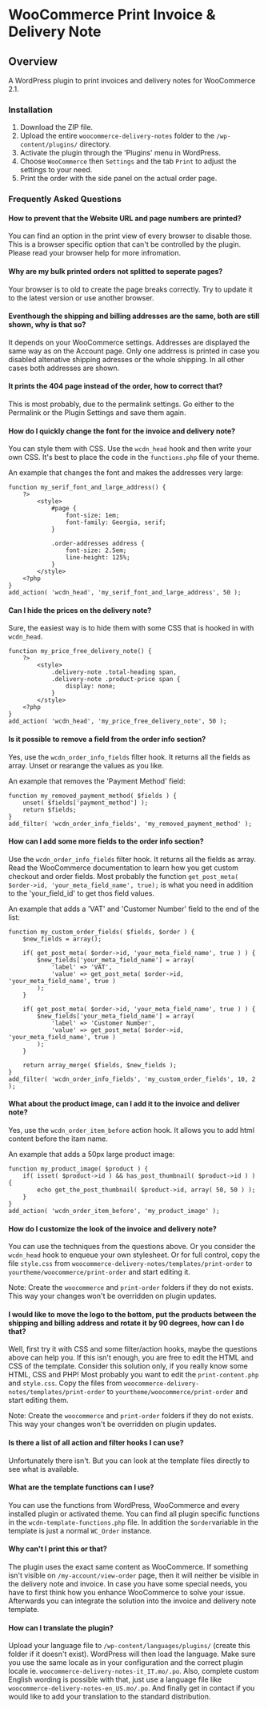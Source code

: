 # WooCommerce Print Invoice & Delivery Note

## Overview

A WordPress plugin to print invoices and delivery notes for WooCommerce 2.1.  

### Installation

1. Download the ZIP file.
2. Upload the entire `woocommerce-delivery-notes` folder to the `/wp-content/plugins/` directory.
3. Activate the plugin through the 'Plugins' menu in WordPress.
4. Choose `WooCommerce` then `Settings` and the tab `Print` to adjust the settings to your need.
5. Print the order with the side panel on the actual order page.

### Frequently Asked Questions

#### How to prevent that the Website URL and page numbers are printed?

You can find an option in the print view of every browser to disable those. This is a browser specific option that can't be controlled by the plugin. Please read your browser help for more infromation.

#### Why are my bulk printed orders not splitted to seperate pages?

Your browser is to old to create the page breaks correctly. Try to update it to the latest version or use another browser.

#### Eventhough the shipping and billing addresses are the same, both are still shown, why is that so?

It depends on your WooCommerce settings. Addresses are displayed the same way as on the Account page. Only one addrress is printed in case you disabled altenative shipping adresses or the whole shipping. In all other cases both addresses are shown.

#### It prints the 404 page instead of the order, how to correct that?

This is most probably, due to the permalink settings. Go either to the Permalink or the Plugin Settings and save them again.

#### How do I quickly change the font for the invoice and delivery note?

You can style them with CSS. Use the `wcdn_head` hook and then write your own CSS. It's best to place the code in the `functions.php` file of your theme. 

An example that changes the font and makes the addresses very large:

```
function my_serif_font_and_large_address() {
	?>
		<style>
			#page {
				font-size: 1em;
				font-family: Georgia, serif;
			}
			
			.order-addresses address {
				font-size: 2.5em;
				line-height: 125%;
			}
		</style>
	<?php
}
add_action( 'wcdn_head', 'my_serif_font_and_large_address', 50 );
```

#### Can I hide the prices on the delivery note?

Sure, the easiest way is to hide them with some CSS that is hooked in with `wcdn_head`.

```
function my_price_free_delivery_note() {
	?>
		<style>
			.delivery-note .total-heading span, 
			.delivery-note .product-price span {
				display: none;
			}
		</style>
	<?php
}
add_action( 'wcdn_head', 'my_price_free_delivery_note', 50 );
```

#### Is it possible to remove a field from the order info section?

Yes, use the `wcdn_order_info_fields` filter hook. It returns all the fields as array. Unset or rearange the values as you like.

An example that removes the 'Payment Method' field:

```
function my_removed_payment_method( $fields ) {
	unset( $fields['payment_method'] );
	return $fields;
}
add_filter( 'wcdn_order_info_fields', 'my_removed_payment_method' );
```

####  How can I add some more fields to the order info section?

Use the `wcdn_order_info_fields` filter hook. It returns all the fields as array. Read the WooCommerce documentation to learn how you get custom checkout and order fields. Most probably the function `get_post_meta( $order->id, 'your_meta_field_name', true);` is what you need in addition to the 'your_field_id' to get thos field values. 

An example that adds a 'VAT' and 'Customer Number' field to the end of the list:

```
function my_custom_order_fields( $fields, $order ) {
	$new_fields = array();
		
	if( get_post_meta( $order->id, 'your_meta_field_name', true ) ) {
		$new_fields['your_meta_field_name'] = array( 
			'label' => 'VAT',
			'value' => get_post_meta( $order->id, 'your_meta_field_name', true )
		);
	}
	
	if( get_post_meta( $order->id, 'your_meta_field_name', true ) ) {
		$new_fields['your_meta_field_name'] = array( 
			'label' => 'Customer Number',
			'value' => get_post_meta( $order->id, 'your_meta_field_name', true )
		);
	}
	
	return array_merge( $fields, $new_fields );
}
add_filter( 'wcdn_order_info_fields', 'my_custom_order_fields', 10, 2 );
```

####  What about the product image, can I add it to the invoice and deliver note?

Yes, use the `wcdn_order_item_before` action hook. It allows you to add html content before the itam name.

An example that adds a 50px large product image:

```
function my_product_image( $product ) {	
	if( isset( $product->id ) && has_post_thumbnail( $product->id ) ) {
		echo get_the_post_thumbnail( $product->id, array( 50, 50 ) );
	}
}
add_action( 'wcdn_order_item_before', 'my_product_image' );
```

####  How do I customize the look of the invoice and delivery note?

You can use the techniques from the questions above. Or you consider the `wcdn_head` hook to enqueue your own stylesheet. Or for full control, copy the file `style.css` from `woocommerce-delivery-notes/templates/print-order` to `yourtheme/woocommerce/print-order` and start editing it. 

Note: Create the `woocommerce` and `print-order` folders if they do not exists. This way your changes won't be overridden on plugin updates.

#### I would like to move the logo to the bottom, put the products between the shipping and billing address and rotate it by 90 degrees, how can I do that?

Well, first try it with CSS and some filter/action hooks, maybe the questions above can help you. If this isn't enough, you are free to edit the HTML and CSS of the template. Consider this solution only, if you really know some HTML, CSS and PHP! Most probably you want to edit the `print-content.php` and `style.css`. Copy the files from `woocommerce-delivery-notes/templates/print-order` to `yourtheme/woocommerce/print-order` and start editing them. 

Note: Create the `woocommerce` and `print-order` folders if they do not exists. This way your changes won't be overridden on plugin updates.

#### Is there a list of all action and filter hooks I can use?

Unfortunately there isn't. But you can look at the template files directly to see what is available. 

#### What are the template functions can I use?

You can use the functions from WordPress, WooCommerce and every installed plugin or activated theme. You can find all plugin specific functions in the `wcdn-template-functions.php` file. In addition the `$order`variable in the template is just a normal `WC_Order` instance. 

#### Why can't I print this or that?

The plugin uses the exact same content as WooCommerce. If something isn't visible on `/my-account/view-order` page, then it will neither be visible in the delivery note and invoice. In case you have some special needs, you have to first think how you enhance WooCommerce to solve your issue. Afterwards you can integrate the solution into the invoice and delivery note template.

#### How can I translate the plugin?

Upload your language file to `/wp-content/languages/plugins/` (create this folder if it doesn't exist). WordPress will then load the language. Make sure you use the same locale as in your configuration and the correct plugin locale ie. `woocommerce-delivery-notes-it_IT.mo/.po`. Also, complete custom English wording is possible with that, just use a language file like `woocommerce-delivery-notes-en_US.mo/.po`. And finally get in contact if you would like to add your translation to the standard distribution.